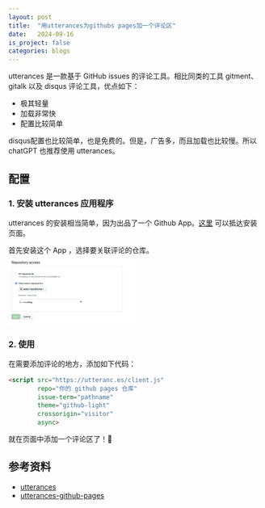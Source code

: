 ```yaml
---
layout: post
title:  "用utterances为githubs pages加一个评论区"
date:   2024-09-16
is_project: false
categories: blogs
---
```


utterances 是一款基于 GitHub issues 的评论工具。相比同类的工具 gitment、gitalk 以及 disqus 评论工具，优点如下：

* 极其轻量
* 加载非常快
* 配置比较简单

disqus配置也比较简单，也是免费的。但是，广告多，而且加载也比较慢。所以chatGPT 也推荐使用 utterances。

## 配置

### 1. 安装 utterances 应用程序
utterances 的安装相当简单，因为出品了一个 Github App。[这里](https://github.com/apps/utterances) 可以抵达安装页面。

首先安装这个 App ，选择要关联评论的仓库。
<img src="/assets/images/utterances_github_1.png" width="50%" alt="utterances安装">

### 2. 使用

在需要添加评论的地方，添加如下代码：

```html
<script src="https://utteranc.es/client.js"
        repo="你的 github pages 仓库"
        issue-term="pathname"
        theme="github-light"
        crossorigin="visitor"
        async>
```

就在页面中添加一个评论区了！🎉

## 参考资料

* [utterances](https://utteranc.es/)
* [utterances-github-pages](https://github.com/apps/utterances)